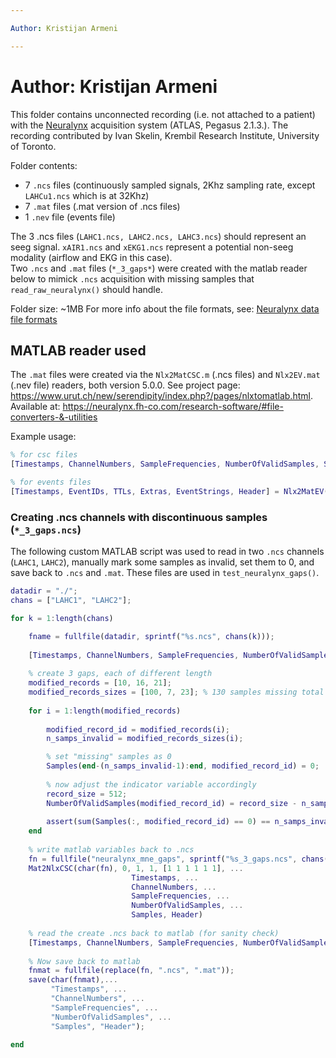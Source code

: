 ```yaml
---

Author: Kristijan Armeni

---
```


# Author: Kristijan Armeni

This folder contains unconnected recording (i.e. not attached to a patient) with the [Neuralynx](https://neuralynx.fh-co.com/) acquisition system (ATLAS, Pegasus 2.1.3.). The recording contributed by Ivan Skelin, Krembil Research Institute, University of Toronto.

Folder contents:

- 7 `.ncs` files (continuously sampled signals, 2Khz sampling rate, except `LAHCu1.ncs` which is at 32Khz)
- 7 `.mat` files (.mat version of .ncs files)
- 1 `.nev` file (events file)

The 3 .ncs files (`LAHC1.ncs, LAHC2.ncs, LAHC3.ncs`) should represent an seeg signal. `xAIR1.ncs` and `xEKG1.ncs` represent a potential non-seeg modality (airflow and EKG in this case).  
Two `.ncs` and `.mat` files (`*_3_gaps*`) were created with the matlab reader below to mimick `.ncs` acquisition with missing samples that `read_raw_neuralynx()` should handle.

Folder size: ~1MB
For more info about the file formats, see: [Neuralynx data file formats](https://support.neuralynx.com/hc/en-us/articles/360040444811-TechTip-Neuralynx-Data-File-Formats)

## MATLAB reader used

The `.mat` files were created via the `Nlx2MatCSC.m` (.ncs files) and `Nlx2EV.mat` (.nev file) readers, both version 5.0.0. See project page: https://www.urut.ch/new/serendipity/index.php?/pages/nlxtomatlab.html. Available at: https://neuralynx.fh-co.com/research-software/#file-converters-&-utilities

Example usage:

```matlab
% for csc files
[Timestamps, ChannelNumbers, SampleFrequencies, NumberOfValidSamples, Samples, Header] = Nlx2MatCSC('LAHC1.ncs', [1 1 1 1 1] , 1, 1, 1);

% for events files
[Timestamps, EventIDs, TTLs, Extras, EventStrings, Header] = Nlx2MatEV('Events.nev', [1 1 1 1 1], 1, 1, []);
```

### Creating .ncs channels with discontinuous samples (`*_3_gaps.ncs`)

The following custom MATLAB script was used to read in two `.ncs` channels (`LAHC1`, `LAHC2`), manually mark some samples as invalid, set them to 0, and save back to `.ncs` and `.mat`. These files are used in `test_neuralynx_gaps()`.

```matlab
datadir = "./";
chans = ["LAHC1", "LAHC2"];

for k = 1:length(chans)

    fname = fullfile(datadir, sprintf("%s.ncs", chans(k)));
    
    [Timestamps, ChannelNumbers, SampleFrequencies, NumberOfValidSamples, Samples, Header] = Nlx2MatCSC(char(fname), [1 1 1 1 1], 1, 1, 1);
    
    % create 3 gaps, each of different length
    modified_records = [10, 16, 21];
    modified_records_sizes = [100, 7, 23]; % 130 samples missing total
    
    for i = 1:length(modified_records)
        
        modified_record_id = modified_records(i);
        n_samps_invalid = modified_records_sizes(i); 

        % set "missing" samples as 0
        Samples(end-(n_samps_invalid-1):end, modified_record_id) = 0;
        
        % now adjust the indicator variable accordingly
        record_size = 512;
        NumberOfValidSamples(modified_record_id) = record_size - n_samps_invalid;
        
        assert(sum(Samples(:, modified_record_id) == 0) == n_samps_invalid);
    end
    
    % write matlab variables back to .ncs
    fn = fullfile("neuralynx_mne_gaps", sprintf("%s_3_gaps.ncs", chans(k)));
    Mat2NlxCSC(char(fn), 0, 1, 1, [1 1 1 1 1 1], ...
                           Timestamps, ...
                           ChannelNumbers, ...
                           SampleFrequencies, ...
                           NumberOfValidSamples, ...
                           Samples, Header)
    
    % read the create .ncs back to matlab (for sanity check)
    [Timestamps, ChannelNumbers, SampleFrequencies, NumberOfValidSamples, Samples, Header] = Nlx2MatCSC(char(fn), [1 1 1 1 1], 1, 1, 1);
    
    % Now save back to matlab
    fnmat = fullfile(replace(fn, ".ncs", ".mat"));
    save(char(fnmat),...
         "Timestamps", ...
         "ChannelNumbers", ...
         "SampleFrequencies", ...
         "NumberOfValidSamples", ...
         "Samples", "Header");

end
```